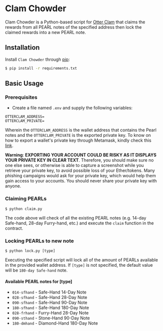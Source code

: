 # Clam Chowder

Clam Chowder is a Python-based script for [Otter Clam](https://www.otterclam.finance/) that claims the rewards from all PEARL notes of the specified address then lock the claimed rewards into a new PEARL note.

## Installation

Install `Clam Chowder` through [pip](https://pip.pypa.io/en/stable/):

``` bash
$ pip install -r requirements.txt
```

## Basic Usage

### Prerequisites

* Create a file named `.env` and supply the following variables:

```
OTTERCLAM_ADDRESS=
OTTERCLAM_PRIVATE=
```

Wherein the `OTTERCLAM_ADDRESS` is the wallet address that contains the Pearl notes and the `OTTERCLAM_PRIVATE` is the exported private key. To know on how to export a wallet's private key through Metamask, kindly check this [link](https://metamask.zendesk.com/hc/en-us/articles/360015289632-How-to-Export-an-Account-Private-Key).

**Warning**: __EXPORTING YOUR ACCOUNT COULD BE RISKY AS IT DISPLAYS YOUR PRIVATE KEY IN CLEAR TEXT__. Therefore, you should make sure no one else sees, or otherwise is able to capture a screenshot while you retrieve your private key, to avoid possible loss of your Ether/tokens. Many phishing campaigns would ask for your private key, which would help them gain access to your accounts. You should never share your private key with anyone.

### Claiming PEARLs

```
$ python claim.py
```

The code above will check of all the existing PEARL notes (e.g. 14-day Safe-hand, 28-day Furry-hand, etc.) and execute the `claim` function in the contract.

### Locking PEARLs to new note

```
$ python lock.py [type]
```

Executing the specified script will lock all of the amount of PEARLs available in the provided wallet address. If `[type]` is not specified, the default value will be `180-day Safe-hand` note.

#### Available PEARL notes for [type]

* `014-sfhand` - Safe-Hand 14-Day Note
* `028-sfhand` - Safe-Hand 28-Day Note
* `090-sfhand` - Safe-Hand 90-Day Note
* `180-sfhand` - Safe-Hand 180-Day Note
* `028-frhand` - Furry-Hand 28-Day Note
* `090-sthand` - Stone-Hand 90-Day Note
* `180-dmhand` - Diamond-Hand 180-Day Note